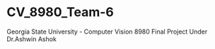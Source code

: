 # CV_8980_Team-6
Georgia State University - Computer Vision 8980 Final Project Under Dr.Ashwin Ashok
